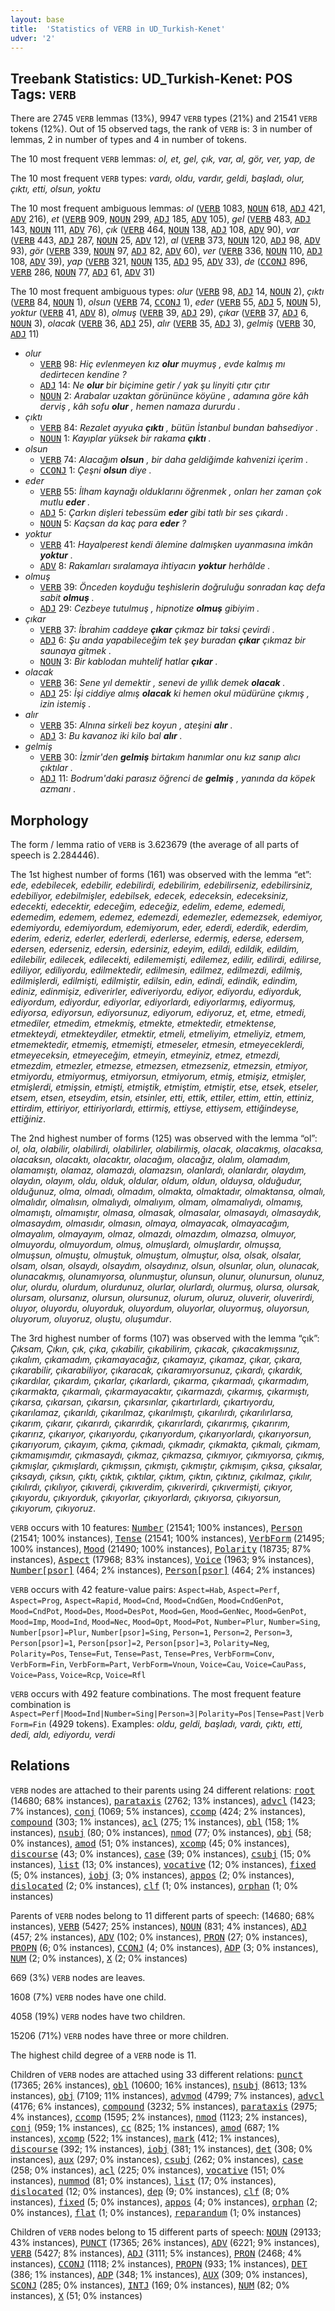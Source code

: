 ```yaml
---
layout: base
title:  'Statistics of VERB in UD_Turkish-Kenet'
udver: '2'
---
```


## Treebank Statistics: UD_Turkish-Kenet: POS Tags: `VERB`

There are 2745 `VERB` lemmas (13%), 9947 `VERB` types (21%) and 21541 `VERB` tokens (12%).
Out of 15 observed tags, the rank of `VERB` is: 3 in number of lemmas, 2 in number of types and 4 in number of tokens.

The 10 most frequent `VERB` lemmas: <em>ol, et, gel, çık, var, al, gör, ver, yap, de</em>

The 10 most frequent `VERB` types:  <em>vardı, oldu, vardır, geldi, başladı, olur, çıktı, etti, olsun, yoktu</em>

The 10 most frequent ambiguous lemmas: <em>ol</em> (<tt><a href="tr_kenet-pos-VERB.html">VERB</a></tt> 1083, <tt><a href="tr_kenet-pos-NOUN.html">NOUN</a></tt> 618, <tt><a href="tr_kenet-pos-ADJ.html">ADJ</a></tt> 421, <tt><a href="tr_kenet-pos-ADV.html">ADV</a></tt> 216), <em>et</em> (<tt><a href="tr_kenet-pos-VERB.html">VERB</a></tt> 909, <tt><a href="tr_kenet-pos-NOUN.html">NOUN</a></tt> 299, <tt><a href="tr_kenet-pos-ADJ.html">ADJ</a></tt> 185, <tt><a href="tr_kenet-pos-ADV.html">ADV</a></tt> 105), <em>gel</em> (<tt><a href="tr_kenet-pos-VERB.html">VERB</a></tt> 483, <tt><a href="tr_kenet-pos-ADJ.html">ADJ</a></tt> 143, <tt><a href="tr_kenet-pos-NOUN.html">NOUN</a></tt> 111, <tt><a href="tr_kenet-pos-ADV.html">ADV</a></tt> 76), <em>çık</em> (<tt><a href="tr_kenet-pos-VERB.html">VERB</a></tt> 464, <tt><a href="tr_kenet-pos-NOUN.html">NOUN</a></tt> 138, <tt><a href="tr_kenet-pos-ADJ.html">ADJ</a></tt> 108, <tt><a href="tr_kenet-pos-ADV.html">ADV</a></tt> 90), <em>var</em> (<tt><a href="tr_kenet-pos-VERB.html">VERB</a></tt> 443, <tt><a href="tr_kenet-pos-ADJ.html">ADJ</a></tt> 287, <tt><a href="tr_kenet-pos-NOUN.html">NOUN</a></tt> 25, <tt><a href="tr_kenet-pos-ADV.html">ADV</a></tt> 12), <em>al</em> (<tt><a href="tr_kenet-pos-VERB.html">VERB</a></tt> 373, <tt><a href="tr_kenet-pos-NOUN.html">NOUN</a></tt> 120, <tt><a href="tr_kenet-pos-ADJ.html">ADJ</a></tt> 98, <tt><a href="tr_kenet-pos-ADV.html">ADV</a></tt> 93), <em>gör</em> (<tt><a href="tr_kenet-pos-VERB.html">VERB</a></tt> 339, <tt><a href="tr_kenet-pos-NOUN.html">NOUN</a></tt> 97, <tt><a href="tr_kenet-pos-ADJ.html">ADJ</a></tt> 82, <tt><a href="tr_kenet-pos-ADV.html">ADV</a></tt> 60), <em>ver</em> (<tt><a href="tr_kenet-pos-VERB.html">VERB</a></tt> 336, <tt><a href="tr_kenet-pos-NOUN.html">NOUN</a></tt> 110, <tt><a href="tr_kenet-pos-ADJ.html">ADJ</a></tt> 108, <tt><a href="tr_kenet-pos-ADV.html">ADV</a></tt> 39), <em>yap</em> (<tt><a href="tr_kenet-pos-VERB.html">VERB</a></tt> 321, <tt><a href="tr_kenet-pos-NOUN.html">NOUN</a></tt> 135, <tt><a href="tr_kenet-pos-ADJ.html">ADJ</a></tt> 95, <tt><a href="tr_kenet-pos-ADV.html">ADV</a></tt> 33), <em>de</em> (<tt><a href="tr_kenet-pos-CCONJ.html">CCONJ</a></tt> 896, <tt><a href="tr_kenet-pos-VERB.html">VERB</a></tt> 286, <tt><a href="tr_kenet-pos-NOUN.html">NOUN</a></tt> 77, <tt><a href="tr_kenet-pos-ADJ.html">ADJ</a></tt> 61, <tt><a href="tr_kenet-pos-ADV.html">ADV</a></tt> 31)

The 10 most frequent ambiguous types:  <em>olur</em> (<tt><a href="tr_kenet-pos-VERB.html">VERB</a></tt> 98, <tt><a href="tr_kenet-pos-ADJ.html">ADJ</a></tt> 14, <tt><a href="tr_kenet-pos-NOUN.html">NOUN</a></tt> 2), <em>çıktı</em> (<tt><a href="tr_kenet-pos-VERB.html">VERB</a></tt> 84, <tt><a href="tr_kenet-pos-NOUN.html">NOUN</a></tt> 1), <em>olsun</em> (<tt><a href="tr_kenet-pos-VERB.html">VERB</a></tt> 74, <tt><a href="tr_kenet-pos-CCONJ.html">CCONJ</a></tt> 1), <em>eder</em> (<tt><a href="tr_kenet-pos-VERB.html">VERB</a></tt> 55, <tt><a href="tr_kenet-pos-ADJ.html">ADJ</a></tt> 5, <tt><a href="tr_kenet-pos-NOUN.html">NOUN</a></tt> 5), <em>yoktur</em> (<tt><a href="tr_kenet-pos-VERB.html">VERB</a></tt> 41, <tt><a href="tr_kenet-pos-ADV.html">ADV</a></tt> 8), <em>olmuş</em> (<tt><a href="tr_kenet-pos-VERB.html">VERB</a></tt> 39, <tt><a href="tr_kenet-pos-ADJ.html">ADJ</a></tt> 29), <em>çıkar</em> (<tt><a href="tr_kenet-pos-VERB.html">VERB</a></tt> 37, <tt><a href="tr_kenet-pos-ADJ.html">ADJ</a></tt> 6, <tt><a href="tr_kenet-pos-NOUN.html">NOUN</a></tt> 3), <em>olacak</em> (<tt><a href="tr_kenet-pos-VERB.html">VERB</a></tt> 36, <tt><a href="tr_kenet-pos-ADJ.html">ADJ</a></tt> 25), <em>alır</em> (<tt><a href="tr_kenet-pos-VERB.html">VERB</a></tt> 35, <tt><a href="tr_kenet-pos-ADJ.html">ADJ</a></tt> 3), <em>gelmiş</em> (<tt><a href="tr_kenet-pos-VERB.html">VERB</a></tt> 30, <tt><a href="tr_kenet-pos-ADJ.html">ADJ</a></tt> 11)


* <em>olur</em>
  * <tt><a href="tr_kenet-pos-VERB.html">VERB</a></tt> 98: <em>Hiç evlenmeyen kız <b>olur</b> muymuş , evde kalmış mı dedirtecen kendine ?</em>
  * <tt><a href="tr_kenet-pos-ADJ.html">ADJ</a></tt> 14: <em>Ne <b>olur</b> bir biçimine getir / yak şu linyiti çıtır çıtır</em>
  * <tt><a href="tr_kenet-pos-NOUN.html">NOUN</a></tt> 2: <em>Arabalar uzaktan görününce köyüne , adamına göre kâh derviş , kâh sofu <b>olur</b> , hemen namaza dururdu .</em>
* <em>çıktı</em>
  * <tt><a href="tr_kenet-pos-VERB.html">VERB</a></tt> 84: <em>Rezalet ayyuka <b>çıktı</b> , bütün İstanbul bundan bahsediyor .</em>
  * <tt><a href="tr_kenet-pos-NOUN.html">NOUN</a></tt> 1: <em>Kayıplar yüksek bir rakama <b>çıktı</b> .</em>
* <em>olsun</em>
  * <tt><a href="tr_kenet-pos-VERB.html">VERB</a></tt> 74: <em>Alacağım <b>olsun</b> , bir daha geldiğimde kahvenizi içerim .</em>
  * <tt><a href="tr_kenet-pos-CCONJ.html">CCONJ</a></tt> 1: <em>Çeşni <b>olsun</b> diye .</em>
* <em>eder</em>
  * <tt><a href="tr_kenet-pos-VERB.html">VERB</a></tt> 55: <em>İlham kaynağı olduklarını öğrenmek , onları her zaman çok mutlu <b>eder</b> .</em>
  * <tt><a href="tr_kenet-pos-ADJ.html">ADJ</a></tt> 5: <em>Çarkın dişleri tebessüm <b>eder</b> gibi tatlı bir ses çıkardı .</em>
  * <tt><a href="tr_kenet-pos-NOUN.html">NOUN</a></tt> 5: <em>Kaçsan da kaç para <b>eder</b> ?</em>
* <em>yoktur</em>
  * <tt><a href="tr_kenet-pos-VERB.html">VERB</a></tt> 41: <em>Hayalperest kendi âlemine dalmışken uyanmasına imkân <b>yoktur</b> .</em>
  * <tt><a href="tr_kenet-pos-ADV.html">ADV</a></tt> 8: <em>Rakamları sıralamaya ihtiyacın <b>yoktur</b> herhâlde .</em>
* <em>olmuş</em>
  * <tt><a href="tr_kenet-pos-VERB.html">VERB</a></tt> 39: <em>Önceden koyduğu teşhislerin doğruluğu sonradan kaç defa sabit <b>olmuş</b> .</em>
  * <tt><a href="tr_kenet-pos-ADJ.html">ADJ</a></tt> 29: <em>Cezbeye tutulmuş , hipnotize <b>olmuş</b> gibiyim .</em>
* <em>çıkar</em>
  * <tt><a href="tr_kenet-pos-VERB.html">VERB</a></tt> 37: <em>İbrahim caddeye <b>çıkar</b> çıkmaz bir taksi çevirdi .</em>
  * <tt><a href="tr_kenet-pos-ADJ.html">ADJ</a></tt> 6: <em>Şu anda yapabileceğim tek şey buradan <b>çıkar</b> çıkmaz bir saunaya gitmek .</em>
  * <tt><a href="tr_kenet-pos-NOUN.html">NOUN</a></tt> 3: <em>Bir kablodan muhtelif hatlar <b>çıkar</b> .</em>
* <em>olacak</em>
  * <tt><a href="tr_kenet-pos-VERB.html">VERB</a></tt> 36: <em>Sene yıl demektir , senevi de yıllık demek <b>olacak</b> .</em>
  * <tt><a href="tr_kenet-pos-ADJ.html">ADJ</a></tt> 25: <em>İşi ciddiye almış <b>olacak</b> ki hemen okul müdürüne çıkmış , izin istemiş .</em>
* <em>alır</em>
  * <tt><a href="tr_kenet-pos-VERB.html">VERB</a></tt> 35: <em>Alnına sirkeli bez koyun , ateşini <b>alır</b> .</em>
  * <tt><a href="tr_kenet-pos-ADJ.html">ADJ</a></tt> 3: <em>Bu kavanoz iki kilo bal <b>alır</b> .</em>
* <em>gelmiş</em>
  * <tt><a href="tr_kenet-pos-VERB.html">VERB</a></tt> 30: <em>İzmir'den <b>gelmiş</b> birtakım hanımlar onu kız sanıp alıcı çıktılar .</em>
  * <tt><a href="tr_kenet-pos-ADJ.html">ADJ</a></tt> 11: <em>Bodrum'daki parasız öğrenci de <b>gelmiş</b> , yanında da köpek azmanı .</em>

## Morphology

The form / lemma ratio of `VERB` is 3.623679 (the average of all parts of speech is 2.284446).

The 1st highest number of forms (161) was observed with the lemma “et”: <em>ede, edebilecek, edebilir, edebilirdi, edebilirim, edebilirseniz, edebilirsiniz, edebiliyor, edebilmişler, edebilsek, edecek, edeceksin, edeceksiniz, edecekti, edecektir, edeceğim, edeceğiz, edelim, edeme, edemedi, edemedim, edemem, edemez, edemezdi, edemezler, edemezsek, edemiyor, edemiyordu, edemiyordum, edemiyorum, eder, ederdi, ederdik, ederdim, ederim, ederiz, ederler, ederlerdi, ederlerse, edermiş, ederse, edersem, edersen, ederseniz, edersin, edersiniz, edeyim, edildi, edildik, edildim, edilebilir, edilecek, edilecekti, edilememişti, edilemez, edilir, edilirdi, edilirse, ediliyor, ediliyordu, edilmektedir, edilmesin, edilmez, edilmezdi, edilmiş, edilmişlerdi, edilmişti, edilmiştir, edilsin, edin, edindi, edindik, edindim, ediniz, edinmişiz, ediverirler, ediveriyordu, ediyor, ediyordu, ediyorduk, ediyordum, ediyordur, ediyorlar, ediyorlardı, ediyorlarmış, ediyormuş, ediyorsa, ediyorsun, ediyorsunuz, ediyorum, ediyoruz, et, etme, etmedi, etmediler, etmedim, etmekmiş, etmekte, etmektedir, etmektense, etmekteydi, etmekteydiler, etmektir, etmeli, etmeliyim, etmeliyiz, etmem, etmemektedir, etmemiş, etmemişti, etmeseler, etmesin, etmeyeceklerdi, etmeyeceksin, etmeyeceğim, etmeyin, etmeyiniz, etmez, etmezdi, etmezdim, etmezler, etmezse, etmezsen, etmezseniz, etmezsin, etmiyor, etmiyordu, etmiyormuş, etmiyorsun, etmiyorum, etmiş, etmişiz, etmişler, etmişlerdi, etmişsin, etmişti, etmiştik, etmiştim, etmiştir, etse, etsek, etseler, etsem, etsen, etseydim, etsin, etsinler, etti, ettik, ettiler, ettim, ettin, ettiniz, ettirdim, ettiriyor, ettiriyorlardı, ettirmiş, ettiyse, ettiysem, ettiğindeyse, ettiğiniz</em>.

The 2nd highest number of forms (125) was observed with the lemma “ol”: <em>ol, ola, olabilir, olabilirdi, olabilirler, olabilirmiş, olacak, olacakmış, olacaksa, olacaksın, olacaktı, olacaktır, olacağım, olacağız, olalım, olamadım, olamamıştı, olamaz, olamazdı, olamazsın, olanlardı, olanlardır, olaydım, olaydın, olayım, oldu, olduk, oldular, oldum, oldun, olduysa, olduğudur, olduğunuz, olma, olmadı, olmadım, olmakta, olmaktadır, olmaktansa, olmalı, olmalıdır, olmalısın, olmalıydı, olmalıyım, olmam, olmamalıydı, olmamış, olmamıştı, olmamıştır, olmasa, olmasak, olmasalar, olmasaydı, olmasaydık, olmasaydım, olmasıdır, olmasın, olmaya, olmayacak, olmayacağım, olmayalım, olmayayım, olmaz, olmazdı, olmazdım, olmazsa, olmuyor, olmuyordu, olmuyordum, olmuş, olmuşlardı, olmuşlardır, olmuşsa, olmuşsun, olmuştu, olmuştuk, olmuştum, olmuştur, olsa, olsak, olsalar, olsam, olsan, olsaydı, olsaydım, olsaydınız, olsun, olsunlar, olun, olunacak, olunacakmış, olunamıyorsa, olunmuştur, olunsun, olunur, olunursun, olunuz, olur, olurdu, olurdum, olurdunuz, olurlar, olurlardı, olurmuş, olursa, olursak, olursam, olursanız, olursun, olursunuz, olurum, oluruz, oluverir, oluverirdi, oluyor, oluyordu, oluyorduk, oluyordum, oluyorlar, oluyormuş, oluyorsun, oluyorum, oluyoruz, oluştu, oluşumdur</em>.

The 3rd highest number of forms (107) was observed with the lemma “çık”: <em>Çıksam, Çıkın, çık, çıka, çıkabilir, çıkabilirim, çıkacak, çıkacakmışsınız, çıkalım, çıkamadım, çıkamayacağız, çıkamayız, çıkamaz, çıkar, çıkara, çıkarabilir, çıkarabiliyor, çıkaracak, çıkaramıyorsunuz, çıkardı, çıkardık, çıkardılar, çıkardım, çıkarlar, çıkarlardı, çıkarma, çıkarmadı, çıkarmadım, çıkarmakta, çıkarmalı, çıkarmayacaktır, çıkarmazdı, çıkarmış, çıkarmıştı, çıkarsa, çıkarsan, çıkarsın, çıkarsınlar, çıkartırlardı, çıkartıyordu, çıkarılamaz, çıkarıldı, çıkarılmaz, çıkarılmıştı, çıkarılırdı, çıkarılırlarsa, çıkarım, çıkarır, çıkarırdı, çıkarırdık, çıkarırlardı, çıkarırmış, çıkarırım, çıkarırız, çıkarıyor, çıkarıyordu, çıkarıyordum, çıkarıyorlardı, çıkarıyorsun, çıkarıyorum, çıkayım, çıkma, çıkmadı, çıkmadır, çıkmakta, çıkmalı, çıkmam, çıkmamışımdır, çıkmasaydı, çıkmaz, çıkmazsa, çıkmıyor, çıkmıyorsa, çıkmış, çıkmışlar, çıkmışlardı, çıkmışsın, çıkmıştı, çıkmıştır, çıkmışım, çıksa, çıksalar, çıksaydı, çıksın, çıktı, çıktık, çıktılar, çıktım, çıktın, çıktınız, çıkılmaz, çıkılır, çıkılırdı, çıkılıyor, çıkıverdi, çıkıverdim, çıkıverirdi, çıkıvermişti, çıkıyor, çıkıyordu, çıkıyorduk, çıkıyorlar, çıkıyorlardı, çıkıyorsa, çıkıyorsun, çıkıyorum, çıkıyoruz</em>.

`VERB` occurs with 10 features: <tt><a href="tr_kenet-feat-Number.html">Number</a></tt> (21541; 100% instances), <tt><a href="tr_kenet-feat-Person.html">Person</a></tt> (21541; 100% instances), <tt><a href="tr_kenet-feat-Tense.html">Tense</a></tt> (21541; 100% instances), <tt><a href="tr_kenet-feat-VerbForm.html">VerbForm</a></tt> (21495; 100% instances), <tt><a href="tr_kenet-feat-Mood.html">Mood</a></tt> (21490; 100% instances), <tt><a href="tr_kenet-feat-Polarity.html">Polarity</a></tt> (18735; 87% instances), <tt><a href="tr_kenet-feat-Aspect.html">Aspect</a></tt> (17968; 83% instances), <tt><a href="tr_kenet-feat-Voice.html">Voice</a></tt> (1963; 9% instances), <tt><a href="tr_kenet-feat-Number-psor.html">Number[psor]</a></tt> (464; 2% instances), <tt><a href="tr_kenet-feat-Person-psor.html">Person[psor]</a></tt> (464; 2% instances)

`VERB` occurs with 42 feature-value pairs: `Aspect=Hab`, `Aspect=Perf`, `Aspect=Prog`, `Aspect=Rapid`, `Mood=Cnd`, `Mood=CndGen`, `Mood=CndGenPot`, `Mood=CndPot`, `Mood=Des`, `Mood=DesPot`, `Mood=Gen`, `Mood=GenNec`, `Mood=GenPot`, `Mood=Imp`, `Mood=Ind`, `Mood=Nec`, `Mood=Opt`, `Mood=Pot`, `Number=Plur`, `Number=Sing`, `Number[psor]=Plur`, `Number[psor]=Sing`, `Person=1`, `Person=2`, `Person=3`, `Person[psor]=1`, `Person[psor]=2`, `Person[psor]=3`, `Polarity=Neg`, `Polarity=Pos`, `Tense=Fut`, `Tense=Past`, `Tense=Pres`, `VerbForm=Conv`, `VerbForm=Fin`, `VerbForm=Part`, `VerbForm=Vnoun`, `Voice=Cau`, `Voice=CauPass`, `Voice=Pass`, `Voice=Rcp`, `Voice=Rfl`

`VERB` occurs with 492 feature combinations.
The most frequent feature combination is `Aspect=Perf|Mood=Ind|Number=Sing|Person=3|Polarity=Pos|Tense=Past|VerbForm=Fin` (4929 tokens).
Examples: <em>oldu, geldi, başladı, vardı, çıktı, etti, dedi, aldı, ediyordu, verdi</em>


## Relations

`VERB` nodes are attached to their parents using 24 different relations: <tt><a href="tr_kenet-dep-root.html">root</a></tt> (14680; 68% instances), <tt><a href="tr_kenet-dep-parataxis.html">parataxis</a></tt> (2762; 13% instances), <tt><a href="tr_kenet-dep-advcl.html">advcl</a></tt> (1423; 7% instances), <tt><a href="tr_kenet-dep-conj.html">conj</a></tt> (1069; 5% instances), <tt><a href="tr_kenet-dep-ccomp.html">ccomp</a></tt> (424; 2% instances), <tt><a href="tr_kenet-dep-compound.html">compound</a></tt> (303; 1% instances), <tt><a href="tr_kenet-dep-acl.html">acl</a></tt> (275; 1% instances), <tt><a href="tr_kenet-dep-obl.html">obl</a></tt> (158; 1% instances), <tt><a href="tr_kenet-dep-nsubj.html">nsubj</a></tt> (80; 0% instances), <tt><a href="tr_kenet-dep-nmod.html">nmod</a></tt> (77; 0% instances), <tt><a href="tr_kenet-dep-obj.html">obj</a></tt> (58; 0% instances), <tt><a href="tr_kenet-dep-amod.html">amod</a></tt> (51; 0% instances), <tt><a href="tr_kenet-dep-xcomp.html">xcomp</a></tt> (45; 0% instances), <tt><a href="tr_kenet-dep-discourse.html">discourse</a></tt> (43; 0% instances), <tt><a href="tr_kenet-dep-case.html">case</a></tt> (39; 0% instances), <tt><a href="tr_kenet-dep-csubj.html">csubj</a></tt> (15; 0% instances), <tt><a href="tr_kenet-dep-list.html">list</a></tt> (13; 0% instances), <tt><a href="tr_kenet-dep-vocative.html">vocative</a></tt> (12; 0% instances), <tt><a href="tr_kenet-dep-fixed.html">fixed</a></tt> (5; 0% instances), <tt><a href="tr_kenet-dep-iobj.html">iobj</a></tt> (3; 0% instances), <tt><a href="tr_kenet-dep-appos.html">appos</a></tt> (2; 0% instances), <tt><a href="tr_kenet-dep-dislocated.html">dislocated</a></tt> (2; 0% instances), <tt><a href="tr_kenet-dep-clf.html">clf</a></tt> (1; 0% instances), <tt><a href="tr_kenet-dep-orphan.html">orphan</a></tt> (1; 0% instances)

Parents of `VERB` nodes belong to 11 different parts of speech:  (14680; 68% instances), <tt><a href="tr_kenet-pos-VERB.html">VERB</a></tt> (5427; 25% instances), <tt><a href="tr_kenet-pos-NOUN.html">NOUN</a></tt> (831; 4% instances), <tt><a href="tr_kenet-pos-ADJ.html">ADJ</a></tt> (457; 2% instances), <tt><a href="tr_kenet-pos-ADV.html">ADV</a></tt> (102; 0% instances), <tt><a href="tr_kenet-pos-PRON.html">PRON</a></tt> (27; 0% instances), <tt><a href="tr_kenet-pos-PROPN.html">PROPN</a></tt> (6; 0% instances), <tt><a href="tr_kenet-pos-CCONJ.html">CCONJ</a></tt> (4; 0% instances), <tt><a href="tr_kenet-pos-ADP.html">ADP</a></tt> (3; 0% instances), <tt><a href="tr_kenet-pos-NUM.html">NUM</a></tt> (2; 0% instances), <tt><a href="tr_kenet-pos-X.html">X</a></tt> (2; 0% instances)

669 (3%) `VERB` nodes are leaves.

1608 (7%) `VERB` nodes have one child.

4058 (19%) `VERB` nodes have two children.

15206 (71%) `VERB` nodes have three or more children.

The highest child degree of a `VERB` node is 11.

Children of `VERB` nodes are attached using 33 different relations: <tt><a href="tr_kenet-dep-punct.html">punct</a></tt> (17365; 26% instances), <tt><a href="tr_kenet-dep-obl.html">obl</a></tt> (10600; 16% instances), <tt><a href="tr_kenet-dep-nsubj.html">nsubj</a></tt> (8613; 13% instances), <tt><a href="tr_kenet-dep-obj.html">obj</a></tt> (7109; 11% instances), <tt><a href="tr_kenet-dep-advmod.html">advmod</a></tt> (4799; 7% instances), <tt><a href="tr_kenet-dep-advcl.html">advcl</a></tt> (4176; 6% instances), <tt><a href="tr_kenet-dep-compound.html">compound</a></tt> (3232; 5% instances), <tt><a href="tr_kenet-dep-parataxis.html">parataxis</a></tt> (2975; 4% instances), <tt><a href="tr_kenet-dep-ccomp.html">ccomp</a></tt> (1595; 2% instances), <tt><a href="tr_kenet-dep-nmod.html">nmod</a></tt> (1123; 2% instances), <tt><a href="tr_kenet-dep-conj.html">conj</a></tt> (959; 1% instances), <tt><a href="tr_kenet-dep-cc.html">cc</a></tt> (825; 1% instances), <tt><a href="tr_kenet-dep-amod.html">amod</a></tt> (687; 1% instances), <tt><a href="tr_kenet-dep-xcomp.html">xcomp</a></tt> (522; 1% instances), <tt><a href="tr_kenet-dep-mark.html">mark</a></tt> (412; 1% instances), <tt><a href="tr_kenet-dep-discourse.html">discourse</a></tt> (392; 1% instances), <tt><a href="tr_kenet-dep-iobj.html">iobj</a></tt> (381; 1% instances), <tt><a href="tr_kenet-dep-det.html">det</a></tt> (308; 0% instances), <tt><a href="tr_kenet-dep-aux.html">aux</a></tt> (297; 0% instances), <tt><a href="tr_kenet-dep-csubj.html">csubj</a></tt> (262; 0% instances), <tt><a href="tr_kenet-dep-case.html">case</a></tt> (258; 0% instances), <tt><a href="tr_kenet-dep-acl.html">acl</a></tt> (225; 0% instances), <tt><a href="tr_kenet-dep-vocative.html">vocative</a></tt> (151; 0% instances), <tt><a href="tr_kenet-dep-nummod.html">nummod</a></tt> (81; 0% instances), <tt><a href="tr_kenet-dep-list.html">list</a></tt> (17; 0% instances), <tt><a href="tr_kenet-dep-dislocated.html">dislocated</a></tt> (12; 0% instances), <tt><a href="tr_kenet-dep-dep.html">dep</a></tt> (9; 0% instances), <tt><a href="tr_kenet-dep-clf.html">clf</a></tt> (8; 0% instances), <tt><a href="tr_kenet-dep-fixed.html">fixed</a></tt> (5; 0% instances), <tt><a href="tr_kenet-dep-appos.html">appos</a></tt> (4; 0% instances), <tt><a href="tr_kenet-dep-orphan.html">orphan</a></tt> (2; 0% instances), <tt><a href="tr_kenet-dep-flat.html">flat</a></tt> (1; 0% instances), <tt><a href="tr_kenet-dep-reparandum.html">reparandum</a></tt> (1; 0% instances)

Children of `VERB` nodes belong to 15 different parts of speech: <tt><a href="tr_kenet-pos-NOUN.html">NOUN</a></tt> (29133; 43% instances), <tt><a href="tr_kenet-pos-PUNCT.html">PUNCT</a></tt> (17365; 26% instances), <tt><a href="tr_kenet-pos-ADV.html">ADV</a></tt> (6221; 9% instances), <tt><a href="tr_kenet-pos-VERB.html">VERB</a></tt> (5427; 8% instances), <tt><a href="tr_kenet-pos-ADJ.html">ADJ</a></tt> (3111; 5% instances), <tt><a href="tr_kenet-pos-PRON.html">PRON</a></tt> (2468; 4% instances), <tt><a href="tr_kenet-pos-CCONJ.html">CCONJ</a></tt> (1118; 2% instances), <tt><a href="tr_kenet-pos-PROPN.html">PROPN</a></tt> (933; 1% instances), <tt><a href="tr_kenet-pos-DET.html">DET</a></tt> (386; 1% instances), <tt><a href="tr_kenet-pos-ADP.html">ADP</a></tt> (348; 1% instances), <tt><a href="tr_kenet-pos-AUX.html">AUX</a></tt> (309; 0% instances), <tt><a href="tr_kenet-pos-SCONJ.html">SCONJ</a></tt> (285; 0% instances), <tt><a href="tr_kenet-pos-INTJ.html">INTJ</a></tt> (169; 0% instances), <tt><a href="tr_kenet-pos-NUM.html">NUM</a></tt> (82; 0% instances), <tt><a href="tr_kenet-pos-X.html">X</a></tt> (51; 0% instances)

